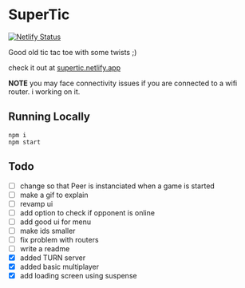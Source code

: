 # SuperTic

[![Netlify Status](https://api.netlify.com/api/v1/badges/406ea4f8-05dc-4c30-a4c6-3671e5cbbacc/deploy-status)](https://app.netlify.com/sites/supertic/deploys)

Good old tic tac toe with some twists ;)

check it out at [supertic.netlify.app](https://supertic.netlify.app)

**NOTE** you may face connectivity issues if you are connected to a wifi router. i working on it.

## Running Locally

```
npm i
npm start
```

## Todo

- [ ] change so that Peer is instanciated when a game is started
- [ ] make a gif to explain
- [ ] revamp ui
- [ ] add option to check if opponent is online
- [ ] add good ui for menu
- [ ] make ids smaller
- [ ] fix problem with routers
- [ ] write a readme
- [x] added TURN server
- [x] added basic multiplayer
- [x] add loading screen using suspense
